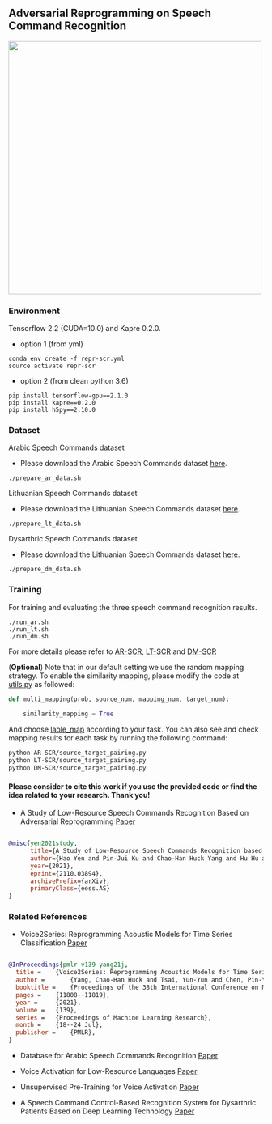 ## Adversarial Reprogramming on Speech Command Recognition

<img src="https://github.com/dodohow1011/SpeechAdvReprogram/blob/main/illustration.png" width="500">

### Environment

Tensorflow 2.2 (CUDA=10.0) and Kapre 0.2.0. 

- option 1 (from yml)

```shell
conda env create -f repr-scr.yml
source activate repr-scr
```

- option 2 (from clean python 3.6)

```shell
pip install tensorflow-gpu==2.1.0
pip install kapre==0.2.0
pip install h5py==2.10.0
```

### Dataset

Arabic Speech Commands dataset

- Please download the Arabic Speech Commands dataset [here](https://github.com/ltkbenamer/AR_Speech_Database.git).

```shell
./prepare_ar_data.sh
```

Lithuanian Speech Commands dataset

- Please download the Lithuanian Speech Commands dataset [here](https://github.com/kolesov93/lt_speech_commands).

```shell
./prepare_lt_data.sh
```

Dysarthric Speech Commands dataset

- Please download the Lithuanian Speech Commands dataset [here](https://reurl.cc/a5vAG4).

```shell
./prepare_dm_data.sh
```

### Training

For training and evaluating the three speech command recognition results.

```shell
./run_ar.sh
./run_lt.sh
./run_dm.sh
```
For more details please refer to [AR-SCR](https://github.com/dodohow1011/SpeechAdvReprogram/blob/main/AR-SCR/main.py), [LT-SCR](https://github.com/dodohow1011/SpeechAdvReprogram/blob/main/LT-SCR/main.py) and [DM-SCR](https://github.com/dodohow1011/SpeechAdvReprogram/blob/main/DM-SCR/main.py)

(**Optional**) Note that in our default setting we use the random mapping strategy. To enable the similarity mapping,
please modify the code at [utils.py](https://github.com/dodohow1011/SpeechAdvReprogram/blob/main/utils.py#L19) as followed:
```python
def multi_mapping(prob, source_num, mapping_num, target_num):
    
    similarity_mapping = True
```
And choose [lable_map](https://github.com/dodohow1011/SpeechAdvReprogram/blob/27db34e75f048903f296981d5c6e9a2d7a32f742/utils.py#L31-L33) according to your task. You can also see and check mapping results for each task by running the following command:
```sh
python AR-SCR/source_target_pairing.py
python LT-SCR/source_target_pairing.py
python DM-SCR/source_target_pairing.py
```


#### Please consider to cite this work if you use the provided code or find the idea related to your research. Thank you!

- A Study of Low-Resource Speech Commands Recognition Based on Adversarial Reprogramming [Paper](https://arxiv.org/pdf/2110.03894.pdf)

```bib

@misc{yen2021study,
      title={A Study of Low-Resource Speech Commands Recognition based on Adversarial Reprogramming},
      author={Hao Yen and Pin-Jui Ku and Chao-Han Huck Yang and Hu Hu and Sabato Marco Siniscalchi and Pin-Yu Chen and Yu Tsao},
      year={2021},
      eprint={2110.03894},
      archivePrefix={arXiv},
      primaryClass={eess.AS}
}

```

### Related References


- Voice2Series: Reprogramming Acoustic Models for Time Series Classification [Paper](https://arxiv.org/pdf/2106.09296.pdf)

```bib

@InProceedings{pmlr-v139-yang21j,
  title = 	 {Voice2Series: Reprogramming Acoustic Models for Time Series Classification},
  author =       {Yang, Chao-Han Huck and Tsai, Yun-Yun and Chen, Pin-Yu},
  booktitle = 	 {Proceedings of the 38th International Conference on Machine Learning},
  pages = 	 {11808--11819},
  year = 	 {2021},
  volume = 	 {139},
  series = 	 {Proceedings of Machine Learning Research},
  month = 	 {18--24 Jul},
  publisher =    {PMLR},
}

```

- Database for Arabic Speech Commands Recognition [Paper](https://www.researchgate.net/publication/346962582_Database_for_Arabic_Speech_Commands_Recognition)

- Voice Activation for Low-Resource Languages [Paper](https://www.mdpi.com/2076-3417/11/14/6298)

- Unsupervised Pre-Training for Voice Activation [Paper](https://www.mdpi.com/2076-3417/10/23/8643)

- A Speech Command Control-Based Recognition System for Dysarthric Patients Based on Deep Learning Technology [Paper](https://www.mdpi.com/2076-3417/11/6/2477)
